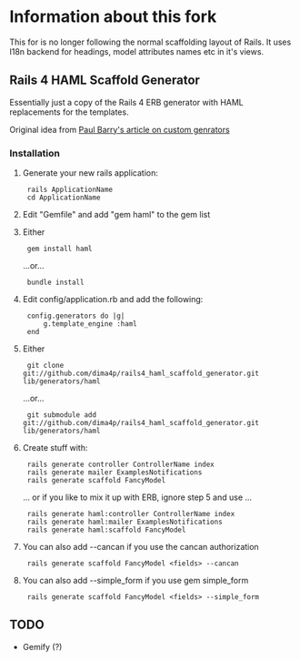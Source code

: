 # Information about this fork

This for is no longer following the normal scaffolding layout of Rails.
It uses I18n backend for headings, model attributes names etc in it's views.

## Rails 4 HAML Scaffold Generator

Essentially just a copy of the Rails 4 ERB generator with HAML replacements for the templates.

Original idea from [Paul Barry's article on custom genrators][OriginalIdea]

### Installation

1. Generate your new rails application:

        rails ApplicationName
        cd ApplicationName

2. Edit "Gemfile" and add "gem haml" to the gem list
3. Either

        gem install haml

    ...or...

        bundle install

4. Edit config/application.rb and add the following:

        config.generators do |g|
            g.template_engine :haml
        end


5. Either

        git clone git://github.com/dima4p/rails4_haml_scaffold_generator.git lib/generators/haml

    ...or...

        git submodule add git://github.com/dima4p/rails4_haml_scaffold_generator.git lib/generators/haml
  
6. Create stuff with:

        rails generate controller ControllerName index
        rails generate mailer ExamplesNotifications
        rails generate scaffold FancyModel
    
    ... or if you like to mix it up with ERB, ignore step 5 and use ...

        rails generate haml:controller ControllerName index
        rails generate haml:mailer ExamplesNotifications
        rails generate haml:scaffold FancyModel

7. You can also add --cancan if you use the cancan authorization

        rails generate scaffold FancyModel <fields> --cancan

8. You can also add --simple_form if you use gem simple_form

        rails generate scaffold FancyModel <fields> --simple_form

## TODO

* Gemify (?)

[OriginalIdea]: http://paulbarry.com/articles/2010/01/13/customizing-generators-in-rails-3
